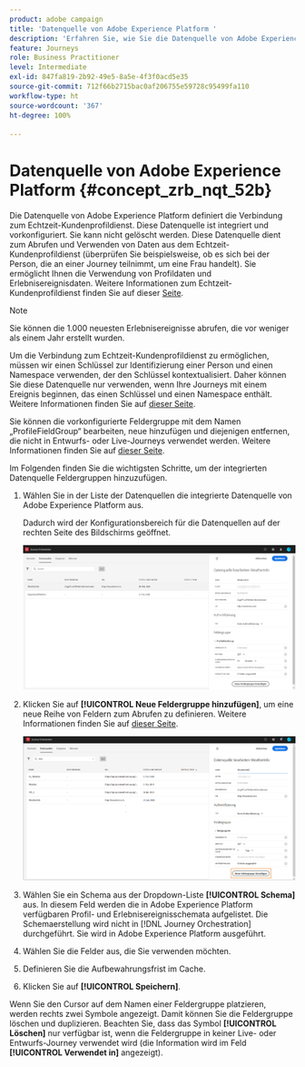 ```yaml
---
product: adobe campaign
title: 'Datenquelle von Adobe Experience Platform '
description: 'Erfahren Sie, wie Sie die Datenquelle von Adobe Experience Platform konfigurieren '
feature: Journeys
role: Business Practitioner
level: Intermediate
exl-id: 847fa819-2b92-49e5-8a5e-4f3f0acd5e35
source-git-commit: 712f66b2715bac0af206755e59728c95499fa110
workflow-type: ht
source-wordcount: '367'
ht-degree: 100%

---
```


# Datenquelle von Adobe Experience Platform {#concept_zrb_nqt_52b}

Die Datenquelle von Adobe Experience Platform definiert die Verbindung zum Echtzeit-Kundenprofildienst. Diese Datenquelle ist integriert und vorkonfiguriert. Sie kann nicht gelöscht werden. Diese Datenquelle dient zum Abrufen und Verwenden von Daten aus dem Echtzeit-Kundenprofildienst (überprüfen Sie beispielsweise, ob es sich bei der Person, die an einer Journey teilnimmt, um eine Frau handelt). Sie ermöglicht Ihnen die Verwendung von Profildaten und Erlebnisereignisdaten. Weitere Informationen zum Echtzeit-Kundenprofildienst finden Sie auf dieser [Seite](https://docs.adobe.com/content/help/de-DE/experience-platform/profile/home.html).

>[!NOTE]
>
>Sie können die 1.000 neuesten Erlebnisereignisse abrufen, die vor weniger als einem Jahr erstellt wurden.

Um die Verbindung zum Echtzeit-Kundenprofildienst zu ermöglichen, müssen wir einen Schlüssel zur Identifizierung einer Person und einen Namespace verwenden, der den Schlüssel kontextualisiert. Daher können Sie diese Datenquelle nur verwenden, wenn Ihre Journeys mit einem Ereignis beginnen, das einen Schlüssel und einen Namespace enthält. Weitere Informationen finden Sie auf [dieser Seite](../building-journeys/journey.md).

Sie können die vorkonfigurierte Feldergruppe mit dem Namen „ProfileFieldGroup“ bearbeiten, neue hinzufügen und diejenigen entfernen, die nicht in Entwurfs- oder Live-Journeys verwendet werden. Weitere Informationen finden Sie auf [dieser Seite](../datasource/field-groups.md).

Im Folgenden finden Sie die wichtigsten Schritte, um der integrierten Datenquelle Feldergruppen hinzuzufügen.

1. Wählen Sie in der Liste der Datenquellen die integrierte Datenquelle von Adobe Experience Platform aus.

   Dadurch wird der Konfigurationsbereich für die Datenquellen auf der rechten Seite des Bildschirms geöffnet.

   ![](../assets/journey23.png)

1. Klicken Sie auf **[!UICONTROL Neue Feldergruppe hinzufügen]**, um eine neue Reihe von Feldern zum Abrufen zu definieren. Weitere Informationen finden Sie auf [dieser Seite](../datasource/field-groups.md).

   ![](../assets/journey24.png)

1. Wählen Sie ein Schema aus der Dropdown-Liste **[!UICONTROL Schema]** aus. In diesem Feld werden die in Adobe Experience Platform verfügbaren Profil- und Erlebnisereignisschemata aufgelistet. Die Schemaerstellung wird nicht in [!DNL Journey Orchestration] durchgeführt. Sie wird in Adobe Experience Platform ausgeführt.
1. Wählen Sie die Felder aus, die Sie verwenden möchten.
1. Definieren Sie die Aufbewahrungsfrist im Cache.
1. Klicken Sie auf **[!UICONTROL Speichern]**.

Wenn Sie den Cursor auf dem Namen einer Feldergruppe platzieren, werden rechts zwei Symbole angezeigt. Damit können Sie die Feldergruppe löschen und duplizieren. Beachten Sie, dass das Symbol **[!UICONTROL Löschen]** nur verfügbar ist, wenn die Feldergruppe in keiner Live- oder Entwurfs-Journey verwendet wird (die Information wird im Feld **[!UICONTROL Verwendet in]** angezeigt).
